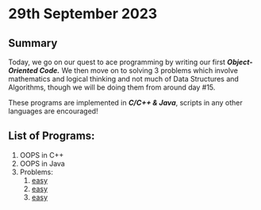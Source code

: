# 29th September 2023

## Summary

Today, we go on our quest to ace programming by writing our first __*Object-Oriented Code.*__ We then move on to solving 3 problems which involve mathematics and logical thinking and not much of Data Structures and Algorithms, though we will be doing them from around day #15.

These programs are implemented in __*C/C++ & Java*__, scripts in any other languages are encouraged!

## List of Programs:

1. OOPS in C++
2. OOPS in Java
3. Problems:
   1. [easy](https://leetcode.com/problems/monotonic-array/?envType=daily-question&envId=2023-09-29)
   2. [easy](https://leetcode.com/problems/roman-to-integer/description/)
   3. [easy](https://leetcode.com/problems/add-digits/)
